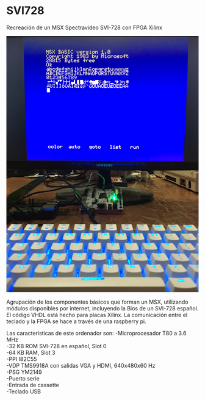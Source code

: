 # SVI728
Recreación de un MSX Spectravideo SVI-728 con FPGA Xilinx

![SVI728](/SVI728.jpg)

Agrupación de los componentes básicos que forman un MSX, utilizando módulos disponibles por internet, incluyendo la Bios de un SVI-728 español. El código VHDL está hecho para placas Xilinx. La comunicación entre el teclado y la FPGA se hace a través de una raspberry pi.

Las características de este ordenador son:
	-Microprocesador T80 a 3.6 MHz  
	-32 KB ROM SVI-728 en español, Slot 0  
	-64 KB RAM, Slot 3  
	-PPI I82C55  
	-VDP TMS9918A con salidas VGA y HDMI, 640x480x60 Hz  
	-PSG YM2149  
	-Puerto serie  
	-Entrada de cassette  
	-Teclado USB  
